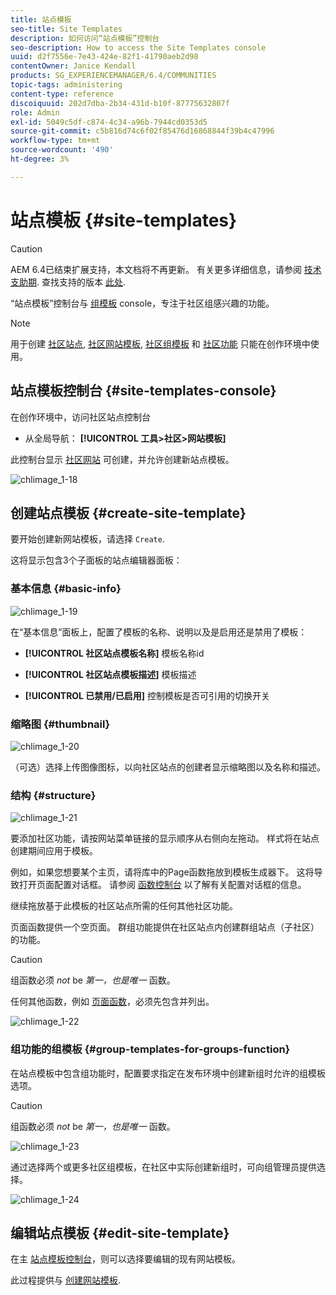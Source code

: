 ```yaml
---
title: 站点模板
seo-title: Site Templates
description: 如何访问“站点模板”控制台
seo-description: How to access the Site Templates console
uuid: d2f7556e-7e43-424e-82f1-41790aeb2d98
contentOwner: Janice Kendall
products: SG_EXPERIENCEMANAGER/6.4/COMMUNITIES
topic-tags: administering
content-type: reference
discoiquuid: 202d7dba-2b34-431d-b10f-87775632807f
role: Admin
exl-id: 5049c5df-c874-4c34-a96b-7944cd0353d5
source-git-commit: c5b816d74c6f02f85476d16868844f39b4c47996
workflow-type: tm+mt
source-wordcount: '490'
ht-degree: 3%

---
```


# 站点模板 {#site-templates}

>[!CAUTION]
>
>AEM 6.4已结束扩展支持，本文档将不再更新。 有关更多详细信息，请参阅 [技术支助期](https://helpx.adobe.com/cn/support/programs/eol-matrix.html). 查找支持的版本 [此处](https://experienceleague.adobe.com/docs/).

“站点模板”控制台与 [组模板](tools-groups.md) console，专注于社区组感兴趣的功能。

>[!NOTE]
>
>用于创建 [社区站点](sites-console.md), [社区网站模板](sites.md), [社区组模板](tools-groups.md) 和 [社区功能](functions.md) 只能在创作环境中使用。

## 站点模板控制台 {#site-templates-console}

在创作环境中，访问社区站点控制台

* 从全局导航： **[!UICONTROL 工具>社区>网站模板]**

此控制台显示 [社区网站](sites-console.md) 可创建，并允许创建新站点模板。

![chlimage_1-18](assets/chlimage_1-18.png)

## 创建站点模板 {#create-site-template}

要开始创建新网站模板，请选择 `Create`.

这将显示包含3个子面板的站点编辑器面板：

### 基本信息 {#basic-info}

![chlimage_1-19](assets/chlimage_1-19.png)

在“基本信息”面板上，配置了模板的名称、说明以及是启用还是禁用了模板：

* **[!UICONTROL 社区站点模板名称]**
模板名称id

* **[!UICONTROL 社区站点模板描述]**
模板描述

* **[!UICONTROL 已禁用/已启用]**
控制模板是否可引用的切换开关

### 缩略图 {#thumbnail}

![chlimage_1-20](assets/chlimage_1-20.png)

（可选）选择上传图像图标，以向社区站点的创建者显示缩略图以及名称和描述。

### 结构 {#structure}

![chlimage_1-21](assets/chlimage_1-21.png)

要添加社区功能，请按网站菜单链接的显示顺序从右侧向左拖动。 样式将在站点创建期间应用于模板。

例如，如果您想要某个主页，请将库中的Page函数拖放到模板生成器下。 这将导致打开页面配置对话框。 请参阅 [函数控制台](functions.md) 以了解有关配置对话框的信息。

继续拖放基于此模板的社区站点所需的任何其他社区功能。

页面函数提供一个空页面。 群组功能提供在社区站点内创建群组站点（子社区）的功能。

>[!CAUTION]
>
>组函数必须 *not* be *第一，也是唯一* 函数。
>
>任何其他函数，例如 [页面函数](functions.md#page-function)，必须先包含并列出。

![chlimage_1-22](assets/chlimage_1-22.png)

### 组功能的组模板 {#group-templates-for-groups-function}

在站点模板中包含组功能时，配置要求指定在发布环境中创建新组时允许的组模板选项。

>[!CAUTION]
>
>组函数必须 *not* be *第一，也是唯一* 函数。

![chlimage_1-23](assets/chlimage_1-23.png)

通过选择两个或更多社区组模板，在社区中实际创建新组时，可向组管理员提供选择。

![chlimage_1-24](assets/chlimage_1-24.png)

## 编辑站点模板 {#edit-site-template}

在主 [站点模板控制台](#site-templates-console)，则可以选择要编辑的现有网站模板。

此过程提供与 [创建网站模板](#create-site-template).
